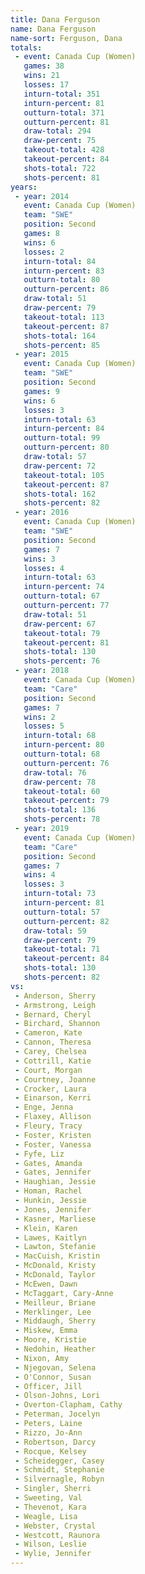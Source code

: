 ```yaml
---
title: Dana Ferguson
name: Dana Ferguson
name-sort: Ferguson, Dana
totals:
 - event: Canada Cup (Women)
   games: 38
   wins: 21
   losses: 17
   inturn-total: 351
   inturn-percent: 81
   outturn-total: 371
   outturn-percent: 81
   draw-total: 294
   draw-percent: 75
   takeout-total: 428
   takeout-percent: 84
   shots-total: 722
   shots-percent: 81
years:
 - year: 2014
   event: Canada Cup (Women)
   team: "SWE"
   position: Second
   games: 8
   wins: 6
   losses: 2
   inturn-total: 84
   inturn-percent: 83
   outturn-total: 80
   outturn-percent: 86
   draw-total: 51
   draw-percent: 79
   takeout-total: 113
   takeout-percent: 87
   shots-total: 164
   shots-percent: 85
 - year: 2015
   event: Canada Cup (Women)
   team: "SWE"
   position: Second
   games: 9
   wins: 6
   losses: 3
   inturn-total: 63
   inturn-percent: 84
   outturn-total: 99
   outturn-percent: 80
   draw-total: 57
   draw-percent: 72
   takeout-total: 105
   takeout-percent: 87
   shots-total: 162
   shots-percent: 82
 - year: 2016
   event: Canada Cup (Women)
   team: "SWE"
   position: Second
   games: 7
   wins: 3
   losses: 4
   inturn-total: 63
   inturn-percent: 74
   outturn-total: 67
   outturn-percent: 77
   draw-total: 51
   draw-percent: 67
   takeout-total: 79
   takeout-percent: 81
   shots-total: 130
   shots-percent: 76
 - year: 2018
   event: Canada Cup (Women)
   team: "Care"
   position: Second
   games: 7
   wins: 2
   losses: 5
   inturn-total: 68
   inturn-percent: 80
   outturn-total: 68
   outturn-percent: 76
   draw-total: 76
   draw-percent: 78
   takeout-total: 60
   takeout-percent: 79
   shots-total: 136
   shots-percent: 78
 - year: 2019
   event: Canada Cup (Women)
   team: "Care"
   position: Second
   games: 7
   wins: 4
   losses: 3
   inturn-total: 73
   inturn-percent: 81
   outturn-total: 57
   outturn-percent: 82
   draw-total: 59
   draw-percent: 79
   takeout-total: 71
   takeout-percent: 84
   shots-total: 130
   shots-percent: 82
vs:
 - Anderson, Sherry
 - Armstrong, Leigh
 - Bernard, Cheryl
 - Birchard, Shannon
 - Cameron, Kate
 - Cannon, Theresa
 - Carey, Chelsea
 - Cottrill, Katie
 - Court, Morgan
 - Courtney, Joanne
 - Crocker, Laura
 - Einarson, Kerri
 - Enge, Jenna
 - Flaxey, Allison
 - Fleury, Tracy
 - Foster, Kristen
 - Foster, Vanessa
 - Fyfe, Liz
 - Gates, Amanda
 - Gates, Jennifer
 - Haughian, Jessie
 - Homan, Rachel
 - Hunkin, Jessie
 - Jones, Jennifer
 - Kasner, Marliese
 - Klein, Karen
 - Lawes, Kaitlyn
 - Lawton, Stefanie
 - MacCuish, Kristin
 - McDonald, Kristy
 - McDonald, Taylor
 - McEwen, Dawn
 - McTaggart, Cary-Anne
 - Meilleur, Briane
 - Merklinger, Lee
 - Middaugh, Sherry
 - Miskew, Emma
 - Moore, Kristie
 - Nedohin, Heather
 - Nixon, Amy
 - Njegovan, Selena
 - O'Connor, Susan
 - Officer, Jill
 - Olson-Johns, Lori
 - Overton-Clapham, Cathy
 - Peterman, Jocelyn
 - Peters, Laine
 - Rizzo, Jo-Ann
 - Robertson, Darcy
 - Rocque, Kelsey
 - Scheidegger, Casey
 - Schmidt, Stephanie
 - Silvernagle, Robyn
 - Singler, Sherri
 - Sweeting, Val
 - Thevenot, Kara
 - Weagle, Lisa
 - Webster, Crystal
 - Westcott, Raunora
 - Wilson, Leslie
 - Wylie, Jennifer
---
```

